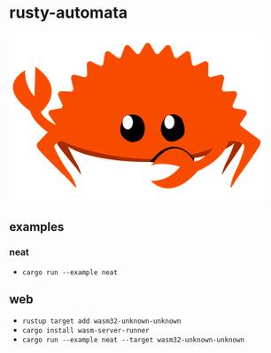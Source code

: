 # rusty-automata

![rustacean](docs/images/rustacean.png)


## examples

<!-- TODO: add example images -->

### neat

- `cargo run --example neat`


## web

- `rustup target add wasm32-unknown-unknown`
- `cargo install wasm-server-runner`
- `cargo run --example neat --target wasm32-unknown-unknown`
